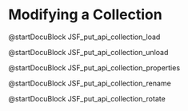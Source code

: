 Modifying a Collection
======================

<!-- js/actions/api-collection.js -->
@startDocuBlock JSF_put_api_collection_load

<!-- js/actions/api-collection.js -->
@startDocuBlock JSF_put_api_collection_unload

<!-- js/actions/api-collection.js -->
@startDocuBlock JSF_put_api_collection_properties

<!-- js/actions/api-collection.js -->
@startDocuBlock JSF_put_api_collection_rename

<!-- js/actions/api-collection.js -->
@startDocuBlock JSF_put_api_collection_rotate
